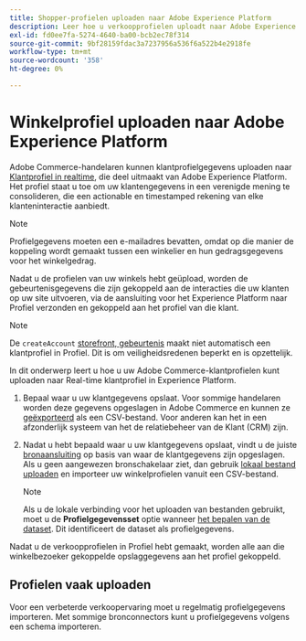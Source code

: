 ```yaml
---
title: Shopper-profielen uploaden naar Adobe Experience Platform
description: Leer hoe u verkoopprofielen uploadt naar Adobe Experience Platform.
exl-id: fd0ee7fa-5274-4640-ba00-bcb2ec78f314
source-git-commit: 9bf28159fdac3a7237956a536f6a522b4e2918fe
workflow-type: tm+mt
source-wordcount: '358'
ht-degree: 0%

---
```


# Winkelprofiel uploaden naar Adobe Experience Platform

Adobe Commerce-handelaren kunnen klantprofielgegevens uploaden naar [Klantprofiel in realtime](https://experienceleague.adobe.com/docs/experience-platform/profile/home.html), die deel uitmaakt van Adobe Experience Platform. Het profiel staat u toe om uw klantengegevens in een verenigde mening te consolideren, die een actionable en timestamped rekening van elke klanteninteractie aanbiedt.

>[!NOTE]
>
> Profielgegevens moeten een e-mailadres bevatten, omdat op die manier de koppeling wordt gemaakt tussen een winkelier en hun gedragsgegevens voor het winkelgedrag.

Nadat u de profielen van uw winkels hebt geüpload, worden de gebeurtenisgegevens die zijn gekoppeld aan de interacties die uw klanten op uw site uitvoeren, via de aansluiting voor het Experience Platform naar Profiel verzonden en gekoppeld aan het profiel van die klant.

>[!NOTE]
>
> De `createAccount` [storefront, gebeurtenis](events.md) maakt niet automatisch een klantprofiel in Profiel. Dit is om veiligheidsredenen beperkt en is opzettelijk.

In dit onderwerp leert u hoe u uw Adobe Commerce-klantprofielen kunt uploaden naar Real-time klantprofiel in Experience Platform.

1. Bepaal waar u uw klantgegevens opslaat. Voor sommige handelaren worden deze gegevens opgeslagen in Adobe Commerce en kunnen ze [geëxporteerd](https://docs.magento.com/user-guide/system/data-export.html) als een CSV-bestand. Voor anderen kan het in een afzonderlijk systeem van het de relatiebeheer van de Klant (CRM) zijn.

1. Nadat u hebt bepaald waar u uw klantgegevens opslaat, vindt u de juiste [bronaansluiting](https://experienceleague.adobe.com/docs/experience-platform/sources/home.html) op basis van waar de klantgegevens zijn opgeslagen. Als u geen aangewezen bronschakelaar ziet, dan gebruik [lokaal bestand uploaden](https://experienceleague.adobe.com/docs/experience-platform/sources/ui-tutorials/create/local-system/local-file-upload.html) en importeer uw winkelprofielen vanuit een CSV-bestand.

   >[!NOTE]
   >
   > Als u de lokale verbinding voor het uploaden van bestanden gebruikt, moet u de **Profielgegevensset** optie wanneer [het bepalen van de dataset](https://experienceleague.adobe.com/docs/experience-platform/sources/ui-tutorials/create/local-system/local-file-upload.html#use-an-existing-dataset). Dit identificeert de dataset als profielgegevens.

Nadat u de verkoopprofielen in Profiel hebt gemaakt, worden alle aan die winkelbezoeker gekoppelde opslaggegevens aan het profiel gekoppeld.

## Profielen vaak uploaden

Voor een verbeterde verkoopervaring moet u regelmatig profielgegevens importeren. Met sommige bronconnectors kunt u profielgegevens volgens een schema importeren.
